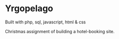 # Yrgopelago
Built with php, sql, javascript, html &amp; css

Christmas assignment of building a hotel-booking site.


